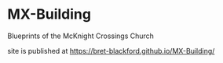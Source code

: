 # MX-Building
Blueprints of the McKnight Crossings Church

 site is published at https://bret-blackford.github.io/MX-Building/
